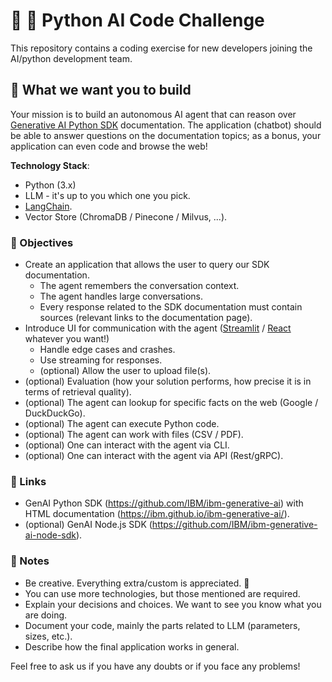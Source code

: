 # 🐍 🤖 Python AI Code Challenge

This repository contains a coding exercise for new developers joining the AI/python development team.

## 📜 What we want you to build

Your mission is to build an autonomous AI agent that can reason over [Generative AI Python SDK](https://github.com/IBM/ibm-generative-ai) documentation.
The application (chatbot) should be able to answer questions on the documentation topics; as a bonus, your application can even code and browse the web!

**Technology Stack**:
- Python (3.x)
- LLM - it's up to you which one you pick.
- [LangChain](https://python.langchain.com/).
- Vector Store (ChromaDB / Pinecone / Milvus, ...).

### 🎯 Objectives

- Create an application that allows the user to query our SDK documentation.
  - The agent remembers the conversation context.
  - The agent handles large conversations.
  - Every response related to the SDK documentation must contain sources (relevant links to the documentation page).
- Introduce UI for communication with the agent ([Streamlit](https://streamlit.io/) / [React](https://react.dev/) whatever you want!)
  - Handle edge cases and crashes.
  - Use streaming for responses.
  - (optional) Allow the user to upload file(s). 
- (optional) Evaluation (how your solution performs, how precise it is in terms of retrieval quality).
- (optional) The agent can lookup for specific facts on the web (Google / DuckDuckGo).
- (optional) The agent can execute Python code.
- (optional) The agent can work with files (CSV / PDF).
- (optional) One can interact with the agent via CLI.
- (optional) One can interact with the agent via API (Rest/gRPC).

### 🔗 Links

- GenAI Python SDK (https://github.com/IBM/ibm-generative-ai) with HTML documentation (https://ibm.github.io/ibm-generative-ai/).
- (optional) GenAI Node.js SDK (https://github.com/IBM/ibm-generative-ai-node-sdk).

### 📝 Notes
- Be creative. Everything extra/custom is appreciated. 🦄
- You can use more technologies, but those mentioned are required.
- Explain your decisions and choices. We want to see you know what you are doing.
- Document your code, mainly the parts related to LLM (parameters, sizes, etc.).
- Describe how the final application works in general.

Feel free to ask us if you have any doubts or if you face any problems!
